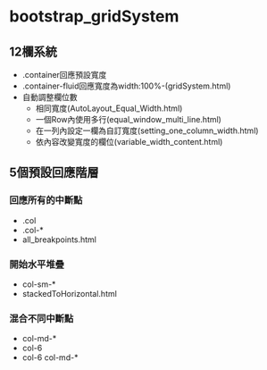 # bootstrap_gridSystem
## 12欄系統
- .container回應預設寬度
- .container-fluid回應寬度為width:100%-(gridSystem.html)
- 自動調整欄位數
	- 相同寬度(AutoLayout_Equal_Width.html)
	- 一個Row內使用多行(equal_window_multi_line.html)
	- 在一列內設定一欄為自訂寬度(setting_one_column_width.html)
	- 依內容改變寬度的欄位(variable_width_content.html)
## 5個預設回應階層
### 回應所有的中斷點 
- .col
- .col-*
- all_breakpoints.html
### 開始水平堆疊
- col-sm-*
- stackedToHorizontal.html

### 混合不同中斷點
- col-md-*
- col-6
- col-6 col-md-*

